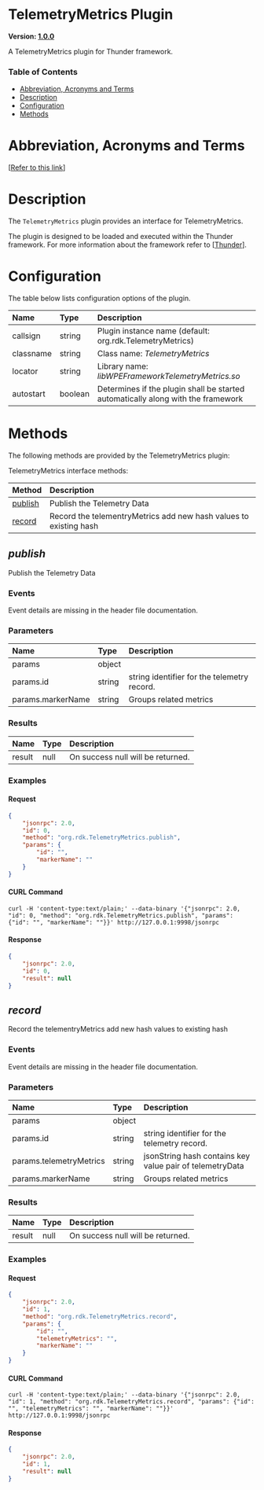 <!-- Generated automatically, DO NOT EDIT! -->
<a id="TelemetryMetrics_Plugin"></a>
# TelemetryMetrics Plugin

**Version: [1.0.0](https://github.com/rdkcentral/entservices-apis/tree/main/apis/TelemetryMetrics)**

A TelemetryMetrics plugin for Thunder framework.

### Table of Contents

- [Abbreviation, Acronyms and Terms](#Abbreviation,_Acronyms_and_Terms)
- [Description](#Description)
- [Configuration](#Configuration)
- [Methods](#Methods)

<a id="Abbreviation,_Acronyms_and_Terms"></a>
# Abbreviation, Acronyms and Terms

[[Refer to this link](overview/aat.md)]

<a id="Description"></a>
# Description

The `TelemetryMetrics` plugin provides an interface for TelemetryMetrics.

The plugin is designed to be loaded and executed within the Thunder framework. For more information about the framework refer to [[Thunder](https://rdkcentral.github.io/Thunder/)].

<a id="Configuration"></a>
# Configuration

The table below lists configuration options of the plugin.

| Name | Type | Description |
| :-------- | :-------- | :-------- |
| callsign | string | Plugin instance name (default: org.rdk.TelemetryMetrics) |
| classname | string | Class name: *TelemetryMetrics* |
| locator | string | Library name: *libWPEFrameworkTelemetryMetrics.so* |
| autostart | boolean | Determines if the plugin shall be started automatically along with the framework |

<a id="Methods"></a>
# Methods

The following methods are provided by the TelemetryMetrics plugin:

TelemetryMetrics interface methods:

| Method | Description |
| :-------- | :-------- |
| [publish](#publish) | Publish the Telemetry Data |
| [record](#record) | Record the telementryMetrics add new hash values to existing hash |

<a id="publish"></a>
## *publish*

Publish the Telemetry Data

### Events
Event details are missing in the header file documentation.
### Parameters
| Name | Type | Description |
| :-------- | :-------- | :-------- |
| params | object |  |
| params.id | string | string identifier for the telemetry record. |
| params.markerName | string | Groups related metrics |
### Results
| Name | Type | Description |
| :-------- | :-------- | :-------- |
| result | null | On success null will be returned. |

### Examples


#### Request

```json
{
    "jsonrpc": 2.0,
    "id": 0,
    "method": "org.rdk.TelemetryMetrics.publish",
    "params": {
        "id": "",
        "markerName": ""
    }
}
```


#### CURL Command

```curl
curl -H 'content-type:text/plain;' --data-binary '{"jsonrpc": 2.0, "id": 0, "method": "org.rdk.TelemetryMetrics.publish", "params": {"id": "", "markerName": ""}}' http://127.0.0.1:9998/jsonrpc
```


#### Response

```json
{
    "jsonrpc": 2.0,
    "id": 0,
    "result": null
}
```

<a id="record"></a>
## *record*

Record the telementryMetrics add new hash values to existing hash

### Events
Event details are missing in the header file documentation.
### Parameters
| Name | Type | Description |
| :-------- | :-------- | :-------- |
| params | object |  |
| params.id | string | string identifier for the telemetry record. |
| params.telemetryMetrics | string | jsonString hash  contains key value pair of telemetryData |
| params.markerName | string | Groups related metrics |
### Results
| Name | Type | Description |
| :-------- | :-------- | :-------- |
| result | null | On success null will be returned. |

### Examples


#### Request

```json
{
    "jsonrpc": 2.0,
    "id": 1,
    "method": "org.rdk.TelemetryMetrics.record",
    "params": {
        "id": "",
        "telemetryMetrics": "",
        "markerName": ""
    }
}
```


#### CURL Command

```curl
curl -H 'content-type:text/plain;' --data-binary '{"jsonrpc": 2.0, "id": 1, "method": "org.rdk.TelemetryMetrics.record", "params": {"id": "", "telemetryMetrics": "", "markerName": ""}}' http://127.0.0.1:9998/jsonrpc
```


#### Response

```json
{
    "jsonrpc": 2.0,
    "id": 1,
    "result": null
}
```


